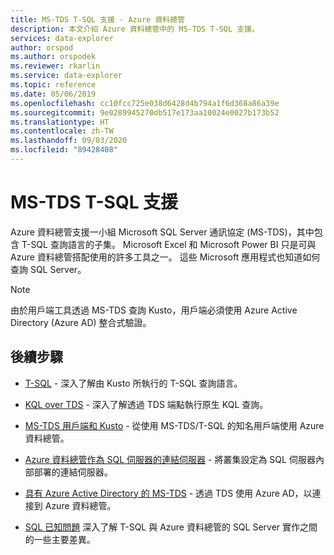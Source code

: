 ```yaml
---
title: MS-TDS T-SQL 支援 - Azure 資料總管
description: 本文介紹 Azure 資料總管中的 MS-TDS T-SQL 支援。
services: data-explorer
author: orspod
ms.author: orspodek
ms.reviewer: rkarlin
ms.service: data-explorer
ms.topic: reference
ms.date: 05/06/2019
ms.openlocfilehash: cc10fcc725e038d6428d4b794a1f6d368a86a39e
ms.sourcegitcommit: 9e0289945270db517e173aa10024e0027b173b52
ms.translationtype: HT
ms.contentlocale: zh-TW
ms.lasthandoff: 09/03/2020
ms.locfileid: "89428408"
---
```

# <a name="ms-tds-t-sql-support"></a>MS-TDS T-SQL 支援

Azure 資料總管支援一小組 Microsoft SQL Server 通訊協定 (MS-TDS)，其中包含 T-SQL 查詢語言的子集。 Microsoft Excel 和 Microsoft Power BI 只是可與 Azure 資料總管搭配使用的許多工具之一。 這些 Microsoft 應用程式也知道如何查詢 SQL Server。

> [!NOTE]
> 由於用戶端工具透過 MS-TDS 查詢 Kusto，用戶端必須使用 Azure Active Directory (Azure AD) 整合式驗證。

## <a name="next-steps"></a>後續步驟

* [T-SQL](./t-sql.md) - 深入了解由 Kusto 所執行的 T-SQL 查詢語言。 

* [KQL over TDS](./tdskql.md) - 深入了解透過 TDS 端點執行原生 KQL 查詢。

* [MS-TDS 用戶端和 Kusto](./clients.md) - 從使用 MS-TDS/T-SQL 的知名用戶端使用 Azure 資料總管。

* [Azure 資料總管作為 SQL 伺服器的連結伺服器](./linkedserver.md) - 將叢集設定為 SQL 伺服器內部部署的連結伺服器。 

* [具有 Azure Active Directory 的 MS-TDS](./aad.md) - 透過 TDS 使用 Azure AD，以連接到 Azure 資料總管。

* [SQL 已知問題](./sqlknownissues.md) 深入了解 T-SQL 與 Azure 資料總管的 SQL Server 實作之間的一些主要差異。
